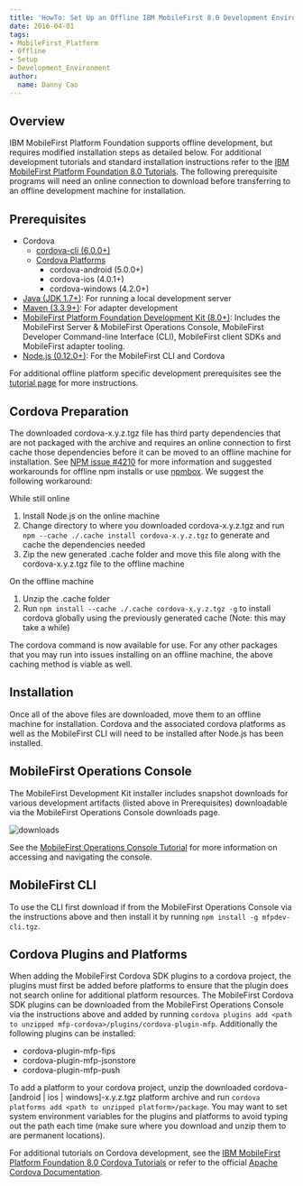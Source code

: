 ```yaml
---
title: 'HowTo: Set Up an Offline IBM MobileFirst 8.0 Development Environment'
date: 2016-04-01
tags:
- MobileFirst_Platform
- Offline
- Setup
- Development_Environment
author:
  name: Danny Cao
---
```

## Overview
IBM MobileFirst Platform Foundation supports offline development, but requires modified installation steps as detailed below. For additional development tutorials and standard installation instructions refer to the [IBM MobileFirst Platform Foundation 8.0 Tutorials]({{site.baseurl}}/tutorials/en/foundation/8.0/). The following prerequisite programs will need an online connection to download before transferring to an offline development machine for installation.

## Prerequisites
* Cordova
    * [cordova-cli (6.0.0+)](https://www.apache.org/dist/cordova/tools/)
    * [Cordova Platforms](https://www.apache.org/dist/cordova/platforms/)
        * cordova-android (5.0.0+)
        * cordova-ios (4.0.1+)
        * cordova-windows (4.2.0+)
* [Java (JDK 1.7+)](http://www.oracle.com/technetwork/java/javase/downloads/jdk7-downloads-1880260.html): For running a local development server
* [Maven (3.3.9+)](https://maven.apache.org/download.cgi): For adapter development
* [MobileFirst Platform Foundation Development Kit (8.0+)]({{site.baseurl}}/tutorials/en/foundation/8.0/setting-up-your-development-environment/mobilefirst-development-environment/#mobilefirst-platform-foundation-development-kit): Includes the MobileFirst Server & MobileFirst Operations Console, MobileFirst Developer Command-line Interface (CLI), MobileFirst client SDKs and MobileFirst adapter tooling.
* [Node.js (0.12.0+)](https://nodejs.org/en/download/releases/): For the MobileFirst CLI and Cordova

For additional offline platform specific development prerequisites see the [tutorial page]({{site.baseurl}}/tutorials/en/foundation/8.0/setting-up-your-development-environment/) for more instructions.

## Cordova Preparation
The downloaded cordova-x.y.z.tgz file has third party dependencies that are not packaged with the archive and requires an online connection to first cache those dependencies before it can be moved to an offline machine for installation. See [NPM issue #4210](https://github.com/npm/npm/issues/4210) for more information and suggested workarounds for offline npm installs or use [npmbox](https://github.com/arei/npmbox). We suggest the following workaround:

While still online

1. Install Node.js on the online machine
2. Change directory to where you downloaded cordova-x.y.z.tgz and run `npm --cache ./.cache install cordova-x.y.z.tgz` to generate and cache the dependencies needed
3. Zip the new generated .cache folder and move this file along with the cordova-x.y.z.tgz file to the offline machine

On the offline machine

1. Unzip the .cache folder
2. Run `npm install --cache ./.cache cordova-x.y.z.tgz -g` to install cordova globally using the previously generated cache (Note: this may take a while)

The cordova command is now available for use. For any other packages that you may run into issues installing on an offline machine, the above caching method is viable as well.

## Installation
Once all of the above files are downloaded, move them to an offline machine for installation. Cordova and the associated cordova platforms as well as the MobileFirst CLI will need to be installed after Node.js has been installed.

## MobileFirst Operations Console
The MobileFirst Development Kit installer includes snapshot downloads for various development artifacts (listed above in Prerequisites) downloadable via the MobileFirst Operations Console downloads page.

![downloads]({{site.baseurl}}}}/tutorials/en/foundation/8.0/setting-up-your-development-environment/console/downloads.png)

See the [MobileFirst Operations Console Tutorial]({{site.baseurl}}/tutorials/en/foundation/8.0/setting-up-your-development-environment/console/) for more information on accessing and navigating the console.

## MobileFirst CLI
To use the CLI first download if from the MobileFirst Operations Console via the instructions above and then install it by running `npm install -g mfpdev-cli.tgz`.

## Cordova Plugins and Platforms
When adding the MobileFirst Cordova SDK plugins to a cordova project, the plugins must first be added before platforms to ensure that the plugin does not search online for additional platform resources. The MobileFirst Cordova SDK plugins can be downloaded from the MobileFirst Operations Console via the instructions above and added by running `cordova plugins add <path to unzipped mfp-cordova>/plugins/cordova-plugin-mfp`. Additionally the following plugins can be installed:

* cordova-plugin-mfp-fips
* cordova-plugin-mfp-jsonstore
* cordova-plugin-mfp-push

To add a platform to your cordova project, unzip the downloaded cordova-[android | ios | windows]-x.y.z.tgz platform archive and run `cordova platforms add <path to unzipped platform>/package`. You may want to set system environment variables for the plugins and platforms to avoid typing out the path each time (make sure where you download and unzip them to are permanent locations).

For additional tutorials on Cordova development, see the [IBM MobileFirst Platform Foundation 8.0 Cordova Tutorials]({{site.baseurl}}/tutorials/en/foundation/8.0/cordova-tutorials/) or refer to the official [Apache Cordova Documentation](http://cordova.apache.org/docs/en/latest/guide/overview/index.html).
